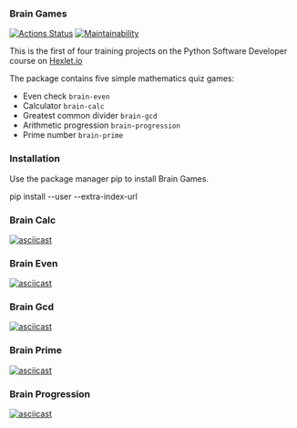### Brain Games

[![Actions Status](https://github.com/AndreyEpp/python-project-lvl1/workflows/hexlet-check/badge.svg)](https://github.com/AndreyEpp/python-project-lvl1/actions) [![Maintainability](https://api.codeclimate.com/v1/badges/754de1c60ecc65648e40/maintainability)](https://codeclimate.com/github/AndreyEpp/python-project-lvl1/maintainability)


This is the first of four training projects on the Python Software Developer course on [Hexlet.io](https://ru.hexlet.io/professions/python/projects/49)

The package contains five simple mathematics quiz games:

- Even check `brain-even`
- Calculator `brain-calc`
- Greatest common divider `brain-gcd`
- Arithmetic progression `brain-progression`
- Prime number `brain-prime`

### Installation
Use the package manager pip to install Brain Games.

pip install --user --extra-index-url 

### Brain Calc
[![asciicast](https://asciinema.org/a/A90Jr2WKTTWGlSeoxfcR8dfy1.svg)](https://asciinema.org/a/A90Jr2WKTTWGlSeoxfcR8dfy1)

### Brain Even
[![asciicast](https://asciinema.org/a/NFIuzq10OYWhRRiOOQKx5qag4.svg)](https://asciinema.org/a/NFIuzq10OYWhRRiOOQKx5qag4)

### Brain Gcd
[![asciicast](https://asciinema.org/a/ww86BXIYE47KAuBElFsi1L2IR.svg)](https://asciinema.org/a/ww86BXIYE47KAuBElFsi1L2IR)

### Brain Prime
[![asciicast](https://asciinema.org/a/aJhgwY2DOc7OTFZ4fhaPj95rr.svg)](https://asciinema.org/a/aJhgwY2DOc7OTFZ4fhaPj95rr)

### Brain Progression
[![asciicast](https://asciinema.org/a/9r8owdb85hYYyMcOvrUGoMHhp.svg)](https://asciinema.org/a/9r8owdb85hYYyMcOvrUGoMHhp)

